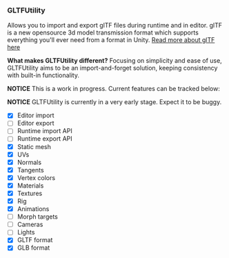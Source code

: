 ### GLTFUtility
Allows you to import and export glTF files during runtime and in editor.
glTF is a new opensource 3d model transmission format which supports everything you'll ever need from a format in Unity.
[Read more about glTF here](https://www.khronos.org/gltf/)

**What makes GLTFUtility different?** Focusing on simplicity and ease of use, GLTFUtility aims to be an import-and-forget solution, keeping consistency with built-in functionality. 

**NOTICE** This is a work in progress. Current features can be tracked below:

**NOTICE** GLTFUtility is currently in a very early stage. Expect it to be buggy.

- [x] Editor import
- [ ] Editor export
- [ ] Runtime import API
- [ ] Runtime export API
- [x] Static mesh
- [x] UVs
- [x] Normals
- [x] Tangents
- [x] Vertex colors
- [x] Materials
- [x] Textures
- [x] Rig
- [x] Animations
- [ ] Morph targets
- [ ] Cameras
- [ ] Lights
- [x] GLTF format
- [x] GLB format
